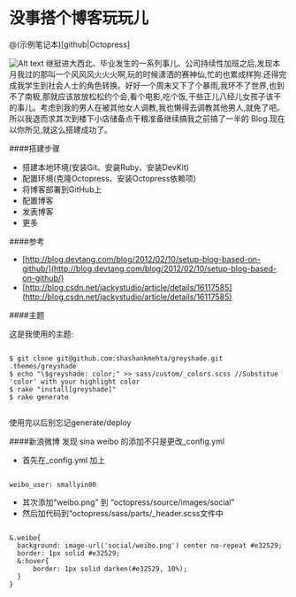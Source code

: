 # 没事搭个博客玩玩儿

@(示例笔记本)[github|Octopress]

![Alt text](/Users/yinliping/octopress/source/_posts/xibei.jpg)
继挺进大西北、毕业发生的一系列事儿、公司持续性加班之后,发现本月我过的那叫一个风风风火火火啊,玩的时候潇洒的赛神仙,忙的也累成样狗.还得完成我学生到社会人士的角色转换。好好一个周末又下了个暴雨,我环不了世界,也到不了南极,那就应该放放松松约个会,看个电影,吃个饭,干些正儿八经儿女孩子该干的事儿。考虑到我的男人在被其他女人调教,我也懒得去调教其他男人,就免了吧。所以我退而求其次到楼下小店储备点干粮准备继续搞我之前搞了一半的 Blog.现在以你所见,就这么搭建成功了。

####搭建步骤
- 搭建本地环境(安装Git、安装Ruby、安装DevKit)
- 配置环境(克隆Octopress、安装Octopress依赖项)
- 将博客部署到GitHub上
- 配置博客
- 发表博客
- 更多


####参考
- [http://blog.devtang.com/blog/2012/02/10/setup-blog-based-on-github/](http://blog.devtang.com/blog/2012/02/10/setup-blog-based-on-github/)
- [http://blog.csdn.net/jackystudio/article/details/16117585](http://blog.csdn.net/jackystudio/article/details/16117585)



####主题

<p>这是我使用的主题:</p>

<pre><code>
$ git clone git@github.com:shashankmehta/greyshade.git .themes/greyshade
$ echo "\$greyshade: color;" >> sass/custom/_colors.scss //Substitue 'color' with your highlight color
$ rake "install[greyshade]"
$ rake generate

</code></pre>

使用完以后别忘记generate/deploy

####新浪微博
发现 sina weibo 的添加不只是更改_config.yml

- 首先在_config.yml 加上
<pre><code>
weibo_user: smallyin00
</code></pre>
- 其次添加“weibo.png” 到 “octopress/source/images/social” 
- 然后加代码到“octopress/sass/parts/_header.scss文件中
<pre><code>
&.weibo{
  background: image-url('social/weibo.png') center no-repeat #e32529;
  border: 1px solid #e32529;
  &:hover{
      border: 1px solid darken(#e32529, 10%);
  }
}
</code></pre>


